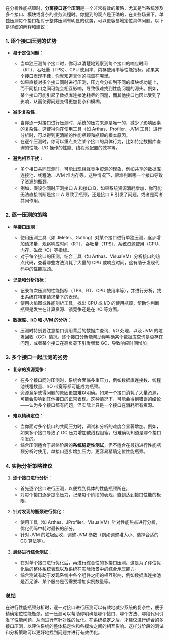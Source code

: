 在分析性能瓶颈时，**分离接口逐个压测**是一个非常有效的策略，尤其是当系统涉及多个接口、模块或复杂的业务流程时。你提到的观点是正确的，在某些场景下，单独压测每个接口相对于整体压测有明显的优势，可以更容易地定位具体问题。以下是详细的解释和建议：

### 1. **逐个接口压测的优势**

- **易于定位问题**：
  - 当单独压测每个接口时，你可以清楚地观察到每个接口的响应时间（RT）、吞吐量（TPS）、CPU 使用率、内存使用率等性能指标。如果某个接口表现不佳，你就知道具体的瓶颈在哪里。
  - 如果直接对多个接口同时进行压测，压力会分布到不同的模块或功能上，而不同接口之间可能会相互影响，导致很难找到性能问题的源头。例如，某个接口可能引起了数据库连接池耗尽的问题，而其他接口也因此受到了影响，从而使得问题变得更加复杂和模糊。

- **减少复杂性**：
  - 当你逐一对接口进行压测时，系统的压力来源是唯一的，减少了影响因素的复杂性。这使得你在使用工具（如 Arthas、Profiler、JVM 工具）进行分析时，可以得到更清晰的性能瓶颈和瓶颈的根本原因。
  - 在逐个压测时，你可以重点关注某个接口的具体行为，比如特定数据库查询的性能、I/O 操作的性能、线程池配置的效率等。

- **避免相互干扰**：
  - 多个接口共同压测时，可能出现相互竞争资源的现象，例如共享的数据库连接池、线程池、JVM 堆内存等。这种情况下，很难判断哪一个接口导致了资源的瓶颈。
  - 例如，假设你同时压测接口 A 和接口 B，如果系统资源消耗增加，你可能无法直接判断是接口 A 导致了瓶颈，还是接口 B 引发了问题，或者是两者共同作用。

### 2. **逐一压测的策略**

- **单接口压测**：
  - 使用压测工具（如 JMeter、Gatling）对某个接口进行单独压测，逐步增加请求量，观察响应时间（RT）、吞吐量（TPS）、系统资源使用（CPU、内存、磁盘 I/O）等指标。
  - 对于每个接口的压测，结合工具（如 Arthas、VisualVM）分析接口的热点代码，查看哪些方法消耗了大量的 CPU 或响应时间，这有助于发现代码中的性能瓶颈。

- **记录和分析指标**：
  - 记录每次压测的性能指标（TPS、RT、CPU 使用率等），并进行分析，找出系统在特定请求量下的表现。
  - 使用火焰图或性能剖析工具，找出 CPU 或 I/O 的使用瓶颈，帮助你判断瓶颈是发生在计算资源、锁竞争还是在 I/O 等方面。

- **数据库、I/O 和 JVM 的分析**：
  - 压测时特别要注意接口调用背后的数据库查询、I/O 处理，以及 JVM 的垃圾回收（GC）情况。逐个接口分析能帮助你明确某个数据库查询是否存在问题，或者某个接口在高负载下引发频繁 GC，导致响应时间增加。

### 3. **多个接口一起压测的劣势**

- **复杂的资源竞争**：
  - 在多个接口同时压测时，系统会面临多重压力，例如数据库连接数、线程池线程数量、I/O 带宽等都可能成为瓶颈。
  - 资源竞争使得问题的原因更加难以明确。如果一个接口消耗了大量资源，可能会影响到其他接口的正常表现。这种情况下，可能会得到错误的结论——认为多个接口都有问题，但实际上只是一个接口在消耗所有资源。

- **难以精确定位**：
  - 当你面对多个接口的共同压力时，调试和分析的难度会显著增加。例如，如果多个接口导致了 GC 压力增加或线程阻塞，很难确切知道是哪个接口引发的。
  - 综合压测适合于最终阶段的**系统稳定性测试**，但不适合在最初进行性能瓶颈分析时使用。单接口逐步增加压力，更容易精确定位性能瓶颈。

### 4. **实际分析策略建议**

1. **逐个接口进行分析**：
   - 首先逐个接口进行压测，以便找到具体的性能瓶颈所在。
   - 对每个接口逐步提高压力，记录每个阶段的表现，直到达到接口性能的极限。

2. **针对发现的瓶颈进行优化**：
   - 使用工具（如 Arthas、JProfiler、VisualVM）针对性能热点进行分析，优化代码中耗时最长的部分。
   - 针对 JVM 的垃圾回收，调整 JVM 参数（例如调整堆大小、选择合适的 GC 算法等）。

3. **最终进行综合测试**：
   - 在对单个接口进行优化后，再进行综合性的多接口压测。这是为了评估优化后的整体系统表现以及系统在实际场景中的综合承压能力。
   - 综合测试有助于发现系统中各个组件之间的相互影响，例如数据库连接池是否足够、某个服务是否需要增加实例数量等。

### 总结
在进行性能瓶颈分析时，逐一对接口进行压测可以有效地减少系统的复杂性，便于精确定位性能瓶颈。逐一压测可以帮助你明确是哪个接口、哪个方法、哪段代码引发了性能问题，从而进行有针对性的优化。在系统稳定之后，才建议进行综合的多接口压测，以评估系统的整体稳定性和各模块之间的相互影响。这样分阶段的测试和分析策略可以更好地找到问题并进行有效优化。